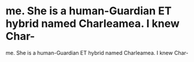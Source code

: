 # me. She is a human-Guardian ET hybrid named Charleamea. I knew Char-

me. She is a human-Guardian ET hybrid named Charleamea. I knew Char-